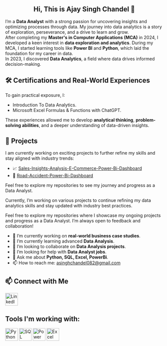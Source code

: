 <h2 align="center">Hi, This is Ajay Singh Chandel 👋</h2>

I’m a **Data Analyst** with a strong passion for uncovering insights and optimizing processes through data. My journey into data analytics is a story of exploration, perseverance, and a drive to learn and grow.  
After completing my **Master's in Computer Applications (MCA)** in 2024, I developed a keen interest in **data exploration and analytics**. During my MCA, I started learning tools like **Power BI** and **Python**, which laid the foundation for my career in data.  
In 2023, I discovered **Data Analytics**, a field where data drives informed decision-making.
## 🛠 Certifications and Real-World Experiences  
To gain practical exposure, I:  
- Introduction To Data Analytics.
- Microsoft Excel Formulas & Functions with ChatGPT. 

These experiences allowed me to develop **analytical thinking**, **problem-solving abilities**, and a deeper understanding of data-driven insights.  

## 📂 Projects  
I am currently working on exciting projects to further refine my skills and stay aligned with industry trends:  
- 📈 [Sales-Insights-Analysis-E-Commerce-Power-Bi-Dashboard](https://github.com/asinghchandel082/Sales-Insights-Analysis-E-Commerce-Power-Bi-Dashboard) 
- 🔗 [Road-Accident-Power-Bi-Dashboard](https://github.com/asinghchandel082/Road-Accident-Power-Bi-Dashboard)  

Feel free to explore my repositories to see my journey and progress as a Data Analyst.  

Currently, I’m working on various projects to continue refining my data analytics skills and stay updated with industry best practices.

Feel free to explore my repositories where I showcase my ongoing projects and progress as a Data Analyst. I’m always open to feedback and collaboration!

- 🔭 I’m currently working on **real-world business case studies**.
- 🌱 I’m currently learning advanced **Data Analysis**.
- 👯 I’m looking to collaborate on **Data Analysis projects**.
- 🤔 I’m looking for help with **Data Analyst jobs**.
- 💬 Ask me about **Python, SQL, Excel, PowerBi**.
- 📫 How to reach me: asinghchandel082@gmail.com

## 📫 Connect with Me  
[<img src="https://img.icons8.com/color/100/linkedin.png" alt="LinkedIn Logo" width="40" height="40"/>](https://www.linkedin.com/in/ajay-singh-chandel/) 

## Tools I'm working with:
[<img src="https://upload.wikimedia.org/wikipedia/commons/c/c3/Python-logo-notext.svg" alt="Python Logo" width="40" height="40"/>](https://www.python.org/)
[<img src="https://upload.wikimedia.org/wikipedia/commons/8/87/Sql_data_base_with_logo.png" alt="SQL Logo" width="40" height="40"/>](https://www.mysql.com/)
[<img src="https://cdn.worldvectorlogo.com/logos/power-bi.svg" alt="Power BI Logo" width="40" height="40"/>](https://www.microsoft.com/en-us/power-platform/products/power-bi)
[<img src="https://img.icons8.com/color/100/microsoft-excel-2019.png" alt="Excel Logo" width="40" height="40"/>](https://www.microsoft.com/en-in/microsoft-365/excel)

